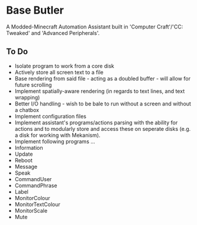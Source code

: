 # Base Butler

A Modded-Minecraft Automation Assistant built in 'Computer Craft'/'CC: Tweaked' and 'Advanced Peripherals'.


## To Do

* Isolate program to work from a core disk
* Actively store all screen text to a file
* Base rendering from said file - acting as a doubled buffer - will allow for future scrolling
* Implement spatially-aware rendering (in regards to text lines, and text wrapping)
* Better I/O handling - wish to be bale to run without a screen and without a chatbox
* Implement configuration files
* Implement assistant's programs/actions parsing with the ability for actions and to modularly store and access these on seperate disks (e.g. a disk for working with Mekanism).
* Implement following programs ... 
* Information
* Update
* Reboot
* Message
* Speak
* CommandUser
* CommandPhrase
* Label
* MonitorColour
* MonitorTextColour
* MonitorScale
* Mute
